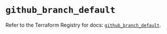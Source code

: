 # `github_branch_default`

Refer to the Terraform Registry for docs: [`github_branch_default`](https://registry.terraform.io/providers/integrations/github/6.7.3/docs/resources/branch_default).

